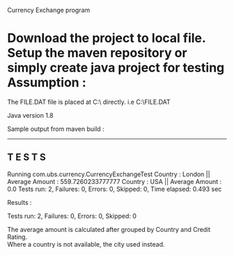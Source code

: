Currency Exchange program

Download the project to local file. Setup the maven repository or simply create java project for testing
Assumption :
=============

The FILE.DAT file is placed at C:\\   directly. 
i.e C:\\FILE.DAT

Java version 1.8

Sample output from maven build :

-------------------------------------------------------
 T E S T S
-------------------------------------------------------
Running com.ubs.currency.CurrencyExchangeTest
Country : London          ||    Average Amount : 559.7260233777777
Country : USA             ||    Average Amount : 0.0
Tests run: 2, Failures: 0, Errors: 0, Skipped: 0, Time elapsed: 0.493 sec

Results :

Tests run: 2, Failures: 0, Errors: 0, Skipped: 0

The average amount is calculated after grouped by Country and Credit Rating.  
Where a country is not available, the city used instead.
